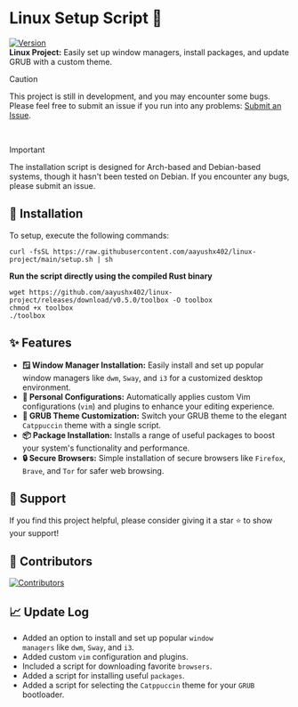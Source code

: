 # Linux Setup Script 🚀

[![Version](https://img.shields.io/github/v/release/aayushx402/linux-project?color=%230567ff&label=Latest%20Release&style=for-the-badge)](https://github.com/aayushx402/linux-project/releases/latest)
<br>
**Linux Project:**  Easily set up window managers, install packages, and update GRUB with a custom theme.


> [!CAUTION]
> This project is still in development, and you may encounter some bugs. Please feel free to submit an issue if you run into any problems: [Submit an Issue](https://github.com/aayushx402/linux-project/issues).

<br>

> [!IMPORTANT]
> The installation script is designed for Arch-based and Debian-based systems, though it hasn't been tested on Debian. If you encounter any bugs, please submit an issue.

## 🚀 Installation

To setup, execute the following commands:

```shell
curl -fsSL https://raw.githubusercontent.com/aayushx402/linux-project/main/setup.sh | sh
```

<p><strong>Run the script directly using the compiled Rust binary</strong></p>

```shell
wget https://github.com/aayushx402/linux-project/releases/download/v0.5.0/toolbox -O toolbox
chmod +x toolbox
./toolbox
```

<h2>✨ Features</h2>
<ul>
     <li><strong>🪟 Window Manager Installation:</strong> Easily install and set up popular window managers like <code>dwm</code>, <code>Sway</code>, and <code>i3</code> for a customized desktop environment.</li>
    <li><strong>🔧 Personal Configurations:</strong> Automatically applies custom Vim configurations (<code>vim</code>) and plugins to enhance your editing experience.</li>
    <li><strong>🎨 GRUB Theme Customization:</strong> Switch your GRUB theme to the elegant <code>Catppuccin</code> theme with a single script.</li>
    <li><strong>📦 Package Installation:</strong> Installs a range of useful packages to boost your system's functionality and performance.</li>
    <li><strong>🔒 Secure Browsers:</strong> Simple installation of secure browsers like <code>Firefox</code>, <code>Brave</code>, and <code>Tor</code> for safer web browsing.</li>
</ul>



## 󰣉  Support

If you find this project helpful, please consider giving it a star ⭐ to show your support!

##   Contributors
[![Contributors](https://contrib.rocks/image?repo=aayushx402/linux-project)](https://github.com/aayushx402/linux-project/graphs/contributors)

## 📈 Update Log
- Added an option to install and set up popular <code>window managers</code> like <code>dwm</code>, <code>Sway</code>, and <code>i3</code>.
- Added custom <code>vim</code> configuration and plugins.
- Included a script for downloading favorite <code>browsers</code>.
- Added a script for installing useful <code>packages</code>.
- Added a script for selecting the <code>Catppuccin</code> theme for your <code>GRUB</code> bootloader.






